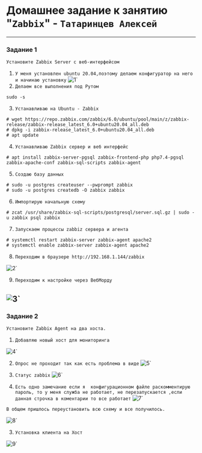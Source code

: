 # Домашнее задание к занятию "`Zabbix`" - `Татаринцев Алексей`

---

### Задание 1
`Установите Zabbix Server с веб-интерфейсом`


1. `У меня установлен ubuntu 20.04,поэтому делаем конфигуратор на него и начинаю установку`
![1](https://github.com/Foxbeerxxx/zabbix/blob/main/img/img1.png)`
2. `Делаем все выполнения под Рутом`
```
sudo -s
```
3. `Устанавливаю на Ubuntu - Zabbix`
```
# wget https://repo.zabbix.com/zabbix/6.0/ubuntu/pool/main/z/zabbix-release/zabbix-release_latest_6.0+ubuntu20.04_all.deb
# dpkg -i zabbix-release_latest_6.0+ubuntu20.04_all.deb
# apt update
```
4. `Устанавливаю Zabbix сервер и веб интерфейс`
```
# apt install zabbix-server-pgsql zabbix-frontend-php php7.4-pgsql zabbix-apache-conf zabbix-sql-scripts zabbix-agent
```

5. `Создаю базу данных`
```
# sudo -u postgres createuser --pwprompt zabbix
# sudo -u postgres createdb -O zabbix zabbix
```
6. `Импортирую начальную схему`
```
# zcat /usr/share/zabbix-sql-scripts/postgresql/server.sql.gz | sudo -u zabbix psql zabbix
```

7. `Запускаем процессы zabbiz сервера и агента`
```
# systemctl restart zabbix-server zabbix-agent apache2
# systemctl enable zabbix-server zabbix-agent apache2
```
8. `Переходим в браузере http://192.168.1.144/zabbix`

![2](https://github.com/Foxbeerxxx/zabbix/blob/main/img/img2.png)`

9. `Переходим к настройке через ВебМорду`

![3](https://github.com/Foxbeerxxx/zabbix/blob/main/img/img3.png)`
---

### Задание 2

`Установите Zabbix Agent на два хоста.`

1. `Добавляю новый хост для мониторинга`

![4](https://github.com/Foxbeerxxx/zabbix/blob/main/img/img4.png)`

2. `Опрос не проходит так как есть проблема в виде`
![5](https://github.com/Foxbeerxxx/zabbix/blob/main/img/img5.png)`

3. `Статус zabbix`
![6](https://github.com/Foxbeerxxx/zabbix/blob/main/img/img6.png)`

4. `Есть одно замечание если я  конфигурационном файле раскомментирую  пароль, то у меня служба не работает, не перезапускается ,если данная строчка в коментарии то все работает`
![7](https://github.com/Foxbeerxxx/zabbix/blob/main/img/img7.png)`

`В общем пришлось переустановить всю схему и все получилось.`

![8](https://github.com/Foxbeerxxx/zabbix/blob/main/img/img8.png)`

3. `Установка клиента на Хост`

![9](https://github.com/Foxbeerxxx/zabbix/blob/main/img/img9.jpg)`
